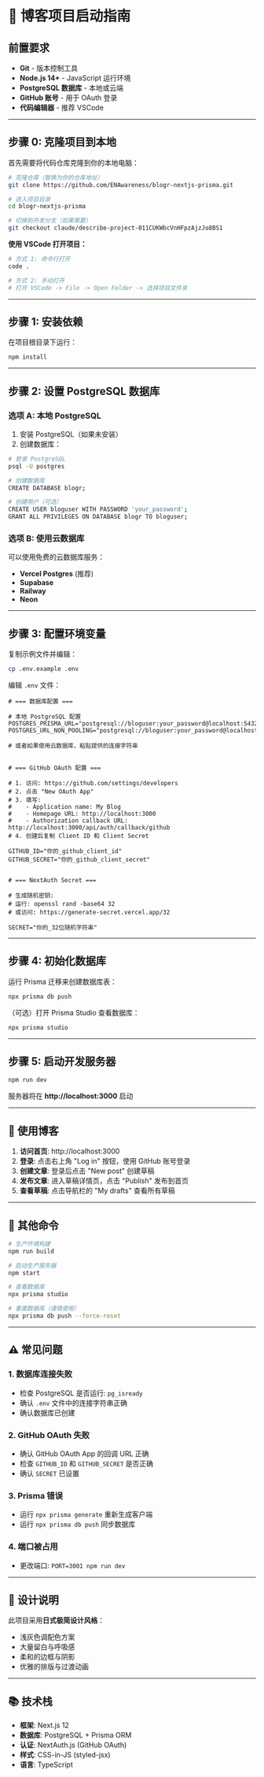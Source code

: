 # 🚀 博客项目启动指南

## 前置要求

- **Git** - 版本控制工具
- **Node.js 14+** - JavaScript 运行环境
- **PostgreSQL 数据库** - 本地或云端
- **GitHub 账号** - 用于 OAuth 登录
- **代码编辑器** - 推荐 VSCode

---

## 步骤 0: 克隆项目到本地

首先需要将代码仓库克隆到你的本地电脑：

```bash
# 克隆仓库（替换为你的仓库地址）
git clone https://github.com/ENAwareness/blogr-nextjs-prisma.git

# 进入项目目录
cd blogr-nextjs-prisma

# 切换到开发分支（如果需要）
git checkout claude/describe-project-011CUKWbcVnHFpzAjzJo8BS1
```

**使用 VSCode 打开项目：**

```bash
# 方式 1: 命令行打开
code .

# 方式 2: 手动打开
# 打开 VSCode -> File -> Open Folder -> 选择项目文件夹
```

---

## 步骤 1: 安装依赖

在项目根目录下运行：

```bash
npm install
```

---

## 步骤 2: 设置 PostgreSQL 数据库

### 选项 A: 本地 PostgreSQL

1. 安装 PostgreSQL（如果未安装）
2. 创建数据库：
```bash
# 登录 PostgreSQL
psql -U postgres

# 创建数据库
CREATE DATABASE blogr;

# 创建用户（可选）
CREATE USER bloguser WITH PASSWORD 'your_password';
GRANT ALL PRIVILEGES ON DATABASE blogr TO bloguser;
```

### 选项 B: 使用云数据库

可以使用免费的云数据库服务：
- **Vercel Postgres** (推荐)
- **Supabase**
- **Railway**
- **Neon**

---

## 步骤 3: 配置环境变量

复制示例文件并编辑：

```bash
cp .env.example .env
```

编辑 `.env` 文件：

```env
# === 数据库配置 ===

# 本地 PostgreSQL 配置
POSTGRES_PRISMA_URL="postgresql://bloguser:your_password@localhost:5432/blogr"
POSTGRES_URL_NON_POOLING="postgresql://bloguser:your_password@localhost:5432/blogr"

# 或者如果使用云数据库，粘贴提供的连接字符串


# === GitHub OAuth 配置 ===

# 1. 访问: https://github.com/settings/developers
# 2. 点击 "New OAuth App"
# 3. 填写:
#    - Application name: My Blog
#    - Homepage URL: http://localhost:3000
#    - Authorization callback URL: http://localhost:3000/api/auth/callback/github
# 4. 创建后复制 Client ID 和 Client Secret

GITHUB_ID="你的_github_client_id"
GITHUB_SECRET="你的_github_client_secret"


# === NextAuth Secret ===

# 生成随机密钥:
# 运行: openssl rand -base64 32
# 或访问: https://generate-secret.vercel.app/32

SECRET="你的_32位随机字符串"
```

---

## 步骤 4: 初始化数据库

运行 Prisma 迁移来创建数据库表：

```bash
npx prisma db push
```

（可选）打开 Prisma Studio 查看数据库：
```bash
npx prisma studio
```

---

## 步骤 5: 启动开发服务器

```bash
npm run dev
```

服务器将在 **http://localhost:3000** 启动

---

## 🎉 使用博客

1. **访问首页**: http://localhost:3000
2. **登录**: 点击右上角 "Log in" 按钮，使用 GitHub 账号登录
3. **创建文章**: 登录后点击 "New post" 创建草稿
4. **发布文章**: 进入草稿详情页，点击 "Publish" 发布到首页
5. **查看草稿**: 点击导航栏的 "My drafts" 查看所有草稿

---

## 📝 其他命令

```bash
# 生产环境构建
npm run build

# 启动生产服务器
npm start

# 查看数据库
npx prisma studio

# 重置数据库（谨慎使用）
npx prisma db push --force-reset
```

---

## ⚠️ 常见问题

### 1. 数据库连接失败
- 检查 PostgreSQL 是否运行: `pg_isready`
- 确认 `.env` 文件中的连接字符串正确
- 确认数据库已创建

### 2. GitHub OAuth 失败
- 确认 GitHub OAuth App 的回调 URL 正确
- 检查 `GITHUB_ID` 和 `GITHUB_SECRET` 是否正确
- 确认 `SECRET` 已设置

### 3. Prisma 错误
- 运行 `npx prisma generate` 重新生成客户端
- 运行 `npx prisma db push` 同步数据库

### 4. 端口被占用
- 更改端口: `PORT=3001 npm run dev`

---

## 🎨 设计说明

此项目采用**日式极简设计风格**：
- 浅灰色调配色方案
- 大量留白与呼吸感
- 柔和的边框与阴影
- 优雅的排版与过渡动画

---

## 📚 技术栈

- **框架**: Next.js 12
- **数据库**: PostgreSQL + Prisma ORM
- **认证**: NextAuth.js (GitHub OAuth)
- **样式**: CSS-in-JS (styled-jsx)
- **语言**: TypeScript
